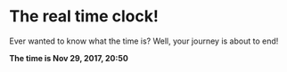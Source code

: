 # The real time clock!

Ever wanted to know what the time is? Well, your journey is about to end!

**The time is Nov 29, 2017, 20:50**